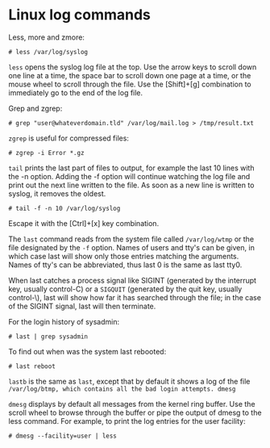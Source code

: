 # Linux log commands

Less, more and zmore:

    # less /var/log/syslog

`less` opens the syslog log file at the top. Use the arrow keys to scroll down one line at a time, the space bar to scroll down one page at a time, or the mouse wheel to scroll through the file. Use the \[Shift]+\[g] combination to immediately go to the end of the log file.

Grep and zgrep:

    # grep "user@whateverdomain.tld" /var/log/mail.log > /tmp/result.txt

`zgrep` is useful for compressed files:

    # zgrep -i Error *.gz

`tail` prints the last part of files to output, for example the last 10 lines with the -n option. Adding the -f option will continue watching the log file and print out the next line written to the file. As soon as a new line is written to syslog, it removes the oldest.

    # tail -f -n 10 /var/log/syslog

Escape it with the \[Ctrl]+\[x] key combination.

The `last` command reads from the system file called `/var/log/wtmp` or the file designated by the `-f` option. Names of users and tty's can be given, in which case last will show only those entries matching the arguments. Names of tty's can be abbreviated, thus last 0 is the same as last tty0.

When last catches a process signal like SIGINT (generated by the interrupt key, usually control-C) or a `SIGQUIT` (generated by the quit key, usually control-\\), last will show how far it has searched through the file; in the case of the SIGINT signal, last will then terminate.

For the login history of sysadmin:

    # last | grep sysadmin

To find out when was the system last rebooted:

    # last reboot

`lastb` is the same as `last`, except that by default it shows a log of the file `/var/log/btmp, which contains all the bad login attempts.
dmesg`

`dmesg` displays by default all messages from the kernel ring buffer. Use the scroll wheel to browse through the buffer or pipe the output of dmesg to the less command. For example, to print the log entries for the user facility:

    # dmesg --facility=user | less

